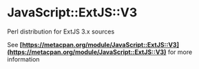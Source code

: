JavaScript::ExtJS::V3
=====================

Perl distribution for ExtJS 3.x sources

See **[https://metacpan.org/module/JavaScript::ExtJS::V3](https://metacpan.org/module/JavaScript::ExtJS::V3)** for more information
